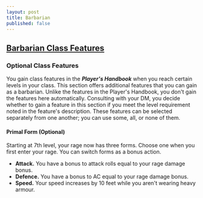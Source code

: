 ```yaml
---
layout: post
title: Barbarian
published: false
---
```


## [**Barbarian Class Features**](https://2014.5e.tools/classes.html#barbarian_phb)

### Optional Class Features

You gain class features in the ***Player's Handbook*** when you reach certain levels in your class. This section offers additional features that you can gain as a barbarian. Unlike the features in the Player's Handbook, you don't gain the features here automatically. Consulting with your DM, you decide whether to gain a feature in this section if you meet the level requirement noted in the feature's description. These features can be selected separately from one another; you can use some, all, or none of them.

#### **Primal Form (Optional)**

Starting at 7th level, your rage now has three forms. Choose one when you first enter your rage. You can switch forms as a bonus action.

- **Attack.** You have a bonus to attack rolls equal to your rage damage bonus.
- **Defence.** You have a bonus to AC equal to your rage damage bonus.
- **Speed.** Your speed increases by 10 feet while you aren't wearing heavy armour.
